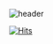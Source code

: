![header](https://capsule-render.vercel.app/api?type=wave&color=auto&height=300&section=header&text=Hi&fontSize=90)


[![Hits](https://hits.seeyoufarm.com/api/count/incr/badge.svg?url=https%3A%2F%2Fgithub.com%2Fhunsii&count_bg=%2379C83D&title_bg=%23555555&icon=octopusdeploy.svg&icon_color=%23E7E7E7&title=hits&edge_flat=false)](https://hits.seeyoufarm.com)




<!--
**hunsii/hunsii** is a ✨ _special_ ✨ repository because its `README.md` (this file) appears on your GitHub profile.

Here are some ideas to get you started:

- 🔭 I’m currently working on ...
- 🌱 I’m currently learning ...
- 👯 I’m looking to collaborate on ...
- 🤔 I’m looking for help with ...
- 💬 Ask me about ...
- 📫 How to reach me: ...
- 😄 Pronouns: ...
- ⚡ Fun fact: ...
-->
